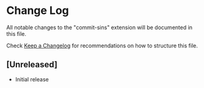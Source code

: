 # Change Log

All notable changes to the "commit-sins" extension will be documented in this file.

Check [Keep a Changelog](http://keepachangelog.com/) for recommendations on how to structure this file.

## [Unreleased]

- Initial release